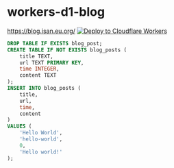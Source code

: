 # workers-d1-blog
https://blog.isan.eu.org/
[![Deploy to Cloudflare Workers](https://deploy.workers.cloudflare.com/button)](https://deploy.workers.cloudflare.com/?url=https://github.com/ihsangan/workers-d1-blog)
```sql
DROP TABLE IF EXISTS blog_post;
CREATE TABLE IF NOT EXISTS blog_posts (
    title TEXT,
    url TEXT PRIMARY KEY,
    time INTEGER,
    content TEXT
);
INSERT INTO blog_posts (
    title,
    url,
    time,
    content
)
VALUES (
    'Hello World',
    'hello-world',
    0,
    'Hello world!'
);
```
